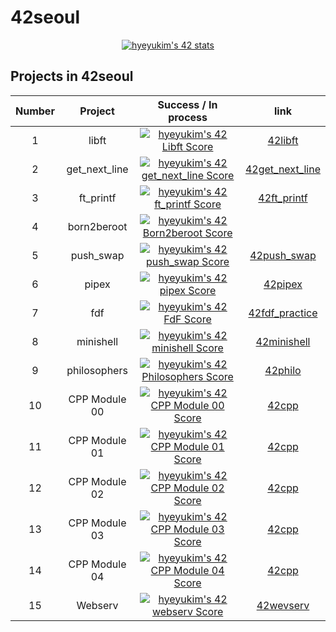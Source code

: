 # 42seoul
<div align="center">
 
[![hyeyukim's 42 stats](https://badge42.vercel.app/api/v2/cl6er3fm6004409ldo5uq1wtm/stats?cursusId=21&coalitionId=87)](https://github.com/JaeSeoKim/badge42)
 
</div>

## Projects in 42seoul

<div align="center">
 
| Number | Project | Success / In process | link |
|:----------:|:-------------------------:|:--------------------:|:----------:|
| 1 | libft | [![hyeyukim's 42 Libft Score](https://badge42.vercel.app/api/v2/cl6er3fm6004409ldo5uq1wtm/project/2645016)](https://github.com/JaeSeoKim/badge42) | [42libft](https://github.com/hey-uu/42libft) |
| 2 | get_next_line | [![hyeyukim's 42 get_next_line Score](https://badge42.vercel.app/api/v2/cl6er3fm6004409ldo5uq1wtm/project/2693936)](https://github.com/JaeSeoKim/badge42) | [42get_next_line](https://github.com/hey-uu/42get_next_line_final) |
| 3 | ft_printf |[![hyeyukim's 42 ft_printf Score](https://badge42.vercel.app/api/v2/cl6er3fm6004409ldo5uq1wtm/project/2701280)](https://github.com/JaeSeoKim/badge42) | [42ft_printf](https://github.com/hey-uu/42ft_printf) |
| 4 | born2beroot | [![hyeyukim's 42 Born2beroot Score](https://badge42.vercel.app/api/v2/cl6er3fm6004409ldo5uq1wtm/project/2698050)](https://github.com/JaeSeoKim/badge42) | |
| 5 | push_swap | [![hyeyukim's 42 push_swap Score](https://badge42.vercel.app/api/v2/cl6er3fm6004409ldo5uq1wtm/project/2816830)](https://github.com/JaeSeoKim/badge42) | [42push_swap](https://github.com/hey-uu/42push_swap)|
| 6 | pipex | [![hyeyukim's 42 pipex Score](https://badge42.vercel.app/api/v2/cl6er3fm6004409ldo5uq1wtm/project/2816832)](https://github.com/JaeSeoKim/badge42) | [42pipex](https://github.com/hey-uu/42pipex)|
| 7 | fdf | [![hyeyukim's 42 FdF Score](https://badge42.vercel.app/api/v2/cl6er3fm6004409ldo5uq1wtm/project/2924512)](https://github.com/JaeSeoKim/badge42) | [42fdf_practice](https://github.com/hey-uu/42fdf_practice)|
| 8 | minishell | [![hyeyukim's 42 minishell Score](https://badge42.vercel.app/api/v2/cl6er3fm6004409ldo5uq1wtm/project/2925664)](https://github.com/JaeSeoKim/badge42) | [42minishell](https://github.com/hey-uu/42minishell)|
| 9 | philosophers | [![hyeyukim's 42 Philosophers Score](https://badge42.vercel.app/api/v2/cl6er3fm6004409ldo5uq1wtm/project/2948776)](https://github.com/JaeSeoKim/badge42) | [42philo](https://github.com/hey-uu/42philo)|
| 10 | CPP Module 00 | [![hyeyukim's 42 CPP Module 00 Score](https://badge42.vercel.app/api/v2/cl6er3fm6004409ldo5uq1wtm/project/3003328)](https://github.com/JaeSeoKim/badge42) | [42cpp](https://github.com/hey-uu/42cpp)|
| 11 | CPP Module 01 | [![hyeyukim's 42 CPP Module 01 Score](https://badge42.vercel.app/api/v2/cl6er3fm6004409ldo5uq1wtm/project/3059055)](https://github.com/JaeSeoKim/badge42) | [42cpp](https://github.com/hey-uu/42cpp)|
| 12 | CPP Module 02 | [![hyeyukim's 42 CPP Module 02 Score](https://badge42.vercel.app/api/v2/cl6er3fm6004409ldo5uq1wtm/project/3059089)](https://github.com/JaeSeoKim/badge42) | [42cpp](https://github.com/hey-uu/42cpp)|
| 13 | CPP Module 03 | [![hyeyukim's 42 CPP Module 03 Score](https://badge42.vercel.app/api/v2/cl6er3fm6004409ldo5uq1wtm/project/3059970)](https://github.com/JaeSeoKim/badge42) | [42cpp](https://github.com/hey-uu/42cpp)|
| 14 | CPP Module 04 | [![hyeyukim's 42 CPP Module 04 Score](https://badge42.vercel.app/api/v2/cl6er3fm6004409ldo5uq1wtm/project/3065894)](https://github.com/JaeSeoKim/badge42) | [42cpp](https://github.com/hey-uu/42cpp)|
| 15 |  Webserv |[![hyeyukim's 42 webserv Score](https://badge42.vercel.app/api/v2/cl6er3fm6004409ldo5uq1wtm/project/3069712)](https://github.com/JaeSeoKim/badge42) | [42wevserv](https://github.com/hey-uu/42webserv) |
</div>
